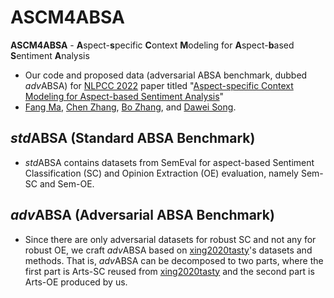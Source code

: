 # ASCM4ABSA

**ASCM4ABSA** - **A**spect-**s**pecific **C**ontext **M**odeling for **A**spect-**b**ased **S**entiment **A**nalysis
* Our code and proposed data (adversarial ABSA benchmark, dubbed *adv*ABSA) for [NLPCC 2022](http://tcci.ccf.org.cn/conference/2022/index.php) paper titled "[Aspect-specific Context Modeling for Aspect-based Sentiment Analysis](https://arxiv.org/pdf/2207.08099.pdf)" 
* [Fang Ma](https://github.com/BD-MF), [Chen Zhang](https://genezc.github.io), [Bo Zhang](), and [Dawei Song](http://cs.bit.edu.cn/szdw/jsml/js/sdw/index.htm).

## *std*ABSA (Standard ABSA Benchmark)

* *std*ABSA contains datasets from SemEval for aspect-based Sentiment Classification (SC) and Opinion Extraction (OE) evaluation, namely Sem-SC and Sem-OE.

## *adv*ABSA (Adversarial ABSA Benchmark)

* Since there are only adversarial datasets for robust SC and not any for robust OE, we craft *adv*ABSA based on [xing2020tasty](https://aclanthology.org/2020.emnlp-main.292.pdf)'s datasets and methods. That is, *adv*ABSA can be decomposed to two parts, where the first part is Arts-SC reused from [xing2020tasty](https://aclanthology.org/2020.emnlp-main.292.pdf) and the second part is Arts-OE produced by us.



